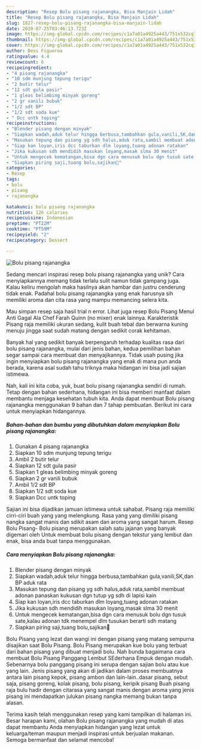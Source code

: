 ```yaml
---
description: "Resep Bolu pisang rajanangka, Bisa Manjain Lidah"
title: "Resep Bolu pisang rajanangka, Bisa Manjain Lidah"
slug: 1827-resep-bolu-pisang-rajanangka-bisa-manjain-lidah
date: 2020-07-25T03:46:13.723Z
image: https://img-global.cpcdn.com/recipes/c1a7a01a4925a443/751x532cq70/bolu-pisang-rajanangka-foto-resep-utama.jpg
thumbnail: https://img-global.cpcdn.com/recipes/c1a7a01a4925a443/751x532cq70/bolu-pisang-rajanangka-foto-resep-utama.jpg
cover: https://img-global.cpcdn.com/recipes/c1a7a01a4925a443/751x532cq70/bolu-pisang-rajanangka-foto-resep-utama.jpg
author: Bess Figueroa
ratingvalue: 4.4
reviewcount: 6
recipeingredient:
- "4 pisang rajanangka"
- "10 sdm munjung tepung terigu"
- "2 butir telur"
- "12 sdt gula pasir"
- "1 gleas belimbing minyak goreng"
- "2 gr vanili bubuk"
- "1/2 sdt BP"
- "1/2 sdt soda kue"
- " Dcc untk toping"
recipeinstructions:
- "Blender pisang dengan minyak"
- "Siapkan wadah,aduk telur hingga berbusa,tambahkan gula,vanili,SK,dan BP aduk rata"
- "Masukan tepung dan pisang yg sdh halus,aduk rata,sambil membuat adonan panaskan kukusan dgn tutup yg sdh di lapisi kain"
- "Siap kan loyan,iris dcc taburkan dlm loyang,tuang adonan ratakan"
- "Jika kukusan sdh mendidih masukan loyang,masak slma 30 menit"
- "Untuk mengecek kematangan,bisa dgn cara menusuk bolu dgn tusuk sate,kalau adonan tdk menempel dlm tusukan berarti sdh matang"
- "Siapkan piring saji,tuang bolu,sajikan💖"
categories:
- Resep
tags:
- bolu
- pisang
- rajanangka

katakunci: bolu pisang rajanangka 
nutrition: 126 calories
recipecuisine: Indonesian
preptime: "PT22M"
cooktime: "PT59M"
recipeyield: "2"
recipecategory: Dessert

---
```



![Bolu pisang rajanangka](https://img-global.cpcdn.com/recipes/c1a7a01a4925a443/751x532cq70/bolu-pisang-rajanangka-foto-resep-utama.jpg)

Sedang mencari inspirasi resep bolu pisang rajanangka yang unik? Cara menyiapkannya memang tidak terlalu sulit namun tidak gampang juga. Kalau keliru mengolah maka hasilnya akan hambar dan justru cenderung tidak enak. Padahal bolu pisang rajanangka yang enak harusnya sih memiliki aroma dan cita rasa yang mampu memancing selera kita.

Mau simpan resep saja hasil trial n error. Lihat juga resep Bolu Pisang Menul Anti Gagal Ala Chef Farah Quinn (no mixer) enak lainnya. Karakteristik Pisang raja memiliki ukuran sedang, kulit buah tebal dan berwarna kuning menuju jingga saat sudah matang dengan sedikit corak kehitaman.

Banyak hal yang sedikit banyak berpengaruh terhadap kualitas rasa dari bolu pisang rajanangka, mulai dari jenis bahan, kedua pemilihan bahan segar sampai cara membuat dan menyajikannya. Tidak usah pusing jika ingin menyiapkan bolu pisang rajanangka yang enak di mana pun anda berada, karena asal sudah tahu triknya maka hidangan ini bisa jadi sajian istimewa.


Nah, kali ini kita coba, yuk, buat bolu pisang rajanangka sendiri di rumah. Tetap dengan bahan sederhana, hidangan ini bisa memberi manfaat dalam membantu menjaga kesehatan tubuh kita. Anda dapat membuat Bolu pisang rajanangka menggunakan 9 bahan dan 7 tahap pembuatan. Berikut ini cara untuk menyiapkan hidangannya.

<!--inarticleads1-->

##### Bahan-bahan dan bumbu yang dibutuhkan dalam menyiapkan Bolu pisang rajanangka:

1. Gunakan 4 pisang rajanangka
1. Siapkan 10 sdm munjung tepung terigu
1. Ambil 2 butir telur
1. Siapkan 12 sdt gula pasir
1. Siapkan 1 gleas belimbing minyak goreng
1. Siapkan 2 gr vanili bubuk
1. Ambil 1/2 sdt BP
1. Siapkan 1/2 sdt soda kue
1. Siapkan  Dcc untk toping


Sajian ini bisa dijadikan jamuan istimewa untuk sahabat. Pisang raja memiliki cirri-ciri buah yang yang melengkung. Rasa yang yang dimiliki pisang nangka sangat manis dan sdikit asam dan aroma yang sangat harum. Resep Bolu Pisang- Bolu pisang merupakan salah satu jajanan yang banyak digemari oleh Untuk membuat bolu pisang dengan tekstur yang lembut dan enak, bisa anda buat tanpa menggunakan. 

<!--inarticleads2-->

##### Cara menyiapkan Bolu pisang rajanangka:

1. Blender pisang dengan minyak
1. Siapkan wadah,aduk telur hingga berbusa,tambahkan gula,vanili,SK,dan BP aduk rata
1. Masukan tepung dan pisang yg sdh halus,aduk rata,sambil membuat adonan panaskan kukusan dgn tutup yg sdh di lapisi kain
1. Siap kan loyan,iris dcc taburkan dlm loyang,tuang adonan ratakan
1. Jika kukusan sdh mendidih masukan loyang,masak slma 30 menit
1. Untuk mengecek kematangan,bisa dgn cara menusuk bolu dgn tusuk sate,kalau adonan tdk menempel dlm tusukan berarti sdh matang
1. Siapkan piring saji,tuang bolu,sajikan💖


Bolu Pisang yang lezat dan wangi ini dengan pisang yang matang sempurna disajikan saat Bolu Pisang. Bolu Pisang merupakan kue bolu yang terbuat dari bahan pisang yang dibuat menjadi bolu. Nah bunda bagaimana cara membuat Bolu Pisang Panggang Lembut SEderhana Empuk dengan mudah. Sebenarnya bolu panggang pisang ini serupa dengan sajian bolu atau kue yang lain. Jenis pisang yang akan di jadikan dalam proses membuatnya antara lain pisang kepok, pisang ambon dan lain-lain..dasar pisang, sebut saja, pisang goreng, kolak pisang, bolu pisang, keripik pisang Buah pisang raja bulu hadir dengan citarasa yang sangat manis dengan aroma yang jenis pisang ini mendapatkan julukan pisang nangka memang bukan tanpa alasan. 

Terima kasih telah menggunakan resep yang kami tampilkan di halaman ini. Besar harapan kami, olahan Bolu pisang rajanangka yang mudah di atas dapat membantu Anda menyiapkan hidangan yang lezat untuk keluarga/teman maupun menjadi inspirasi untuk berjualan makanan. Semoga bermanfaat dan selamat mencoba!
